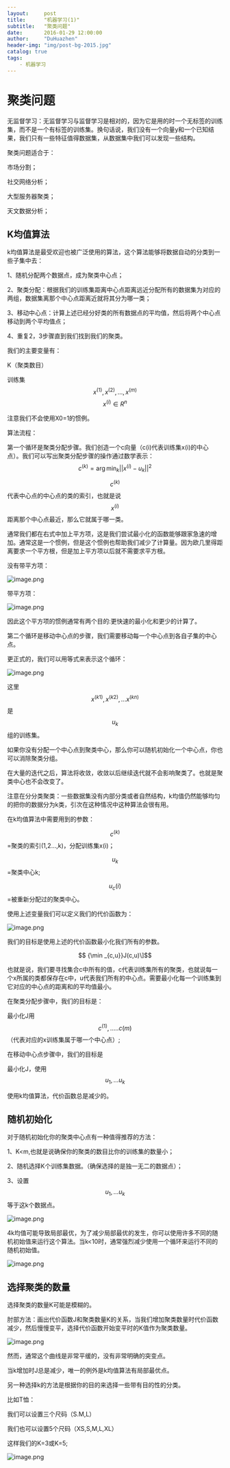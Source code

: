 ```yaml
---
layout:     post
title:      "机器学习(1)"
subtitle:   "聚类问题"
date:       2016-01-29 12:00:00
author:     "DuHuazhen"
header-img: "img/post-bg-2015.jpg"
catalog: true
tags:
    - 机器学习
---
```


<script type="text/javascript" async src="//cdn.bootcss.com/mathjax/2.7.0/MathJax.js?config=TeX-AMS-MML_HTMLorMML"></script>
<script type="text/javascript" async src="https://cdnjs.cloudflare.com/ajax/libs/mathjax/2.7.1/MathJax.js?config=TeX-MML-AM_CHTML"></script>
# 聚类问题

无监督学习：无监督学习与监督学习是相对的，因为它是用的时一个无标签的训练集，而不是一个有标签的训练集。换句话说，我们没有一个向量y和一个已知结果，我们只有一些特征值得数据集，从数据集中我们可以发现一些结构。

聚类问题适合于：

市场分割；

社交网络分析；

大型服务器聚类；

天文数据分析；

## K均值算法

k均值算法是最受欢迎也被广泛使用的算法，这个算法能够将数据自动的分类到一些子集中去：

1、随机分配两个数据点，成为聚类中心点；

2、聚类分配：根据我们的训练集距离中心点距离远近分配所有的数据集为对应的两组，数据集离那个中心点距离近就将其分为哪一类；

3、移动中心点：计算上述已经分好类的所有数据点的平均值，然后将两个中心点移动到两个平均值点；

4、重复2，3步骤直到我们找到我们的聚类。

我们的主要变量有：

K（聚类数目）

训练集 $${x^{(1)}},{x^{(2)}},...,{x^{(m)}}$$
$${x^{(i)}} \in {R^n}$$  

注意我们不会使用X0=1的惯例。

算法流程：

第一个循环是聚类分配步骤。我们创造一个c向量（c(i)代表训练集x(i)的中心点）。我们可以写出聚类分配步骤的操作通过数学表示：
$$ {c^{(k)}} = \arg {\min _k}||{x^{(i)}} - {u_k}|{|^2}$$ 

$${c^{(k)}}$$ 代表中心点的中心点的类的索引，也就是说$${x^{(i)}}$$ 距离那个中心点最近，那么它就属于哪一类。

通常我们都在右式中加上平方项，这是我们尝试最小化的函数能够跟家急速的增加。通常这是一个惯例，但是这个惯例也帮助我们减少了计算量。因为欧几里得距离要求一个平方根，但是加上平方项以后就不需要求平方根。

没有带平方项：

![image.png](https://upload-images.jianshu.io/upload_images/11573595-4a7efe281e1167b4.png?imageMogr2/auto-orient/strip%7CimageView2/2/w/1240)

带平方项：

![image.png](https://upload-images.jianshu.io/upload_images/11573595-7f73a3119883da8c.png?imageMogr2/auto-orient/strip%7CimageView2/2/w/1240)

因此这个平方项的惯例通常有两个目的:更快速的最小化和更少的计算了。

第二个循环是移动中心点的步骤，我们需要移动每一个中心点到各自子集的中心点。

更正式的，我们可以用等式来表示这个循环：

![image.png](https://upload-images.jianshu.io/upload_images/11573595-b4d9c42520f96fba.png?imageMogr2/auto-orient/strip%7CimageView2/2/w/1240)

这里$${x^{(k1)}},{x^{(k2)}},...{x^{(kn)}}$$  是$${u_k}$$  组的训练集。

如果你没有分配一个中心点到聚类中心，那么你可以随机初始化一个中心点，你也可以消除聚类分组。

在大量的迭代之后，算法将收敛，收敛以后继续迭代就不会影响聚类了。也就是聚类中心也不会改变了。

注意在分分类聚类：一些数据集没有内部分类或者自然结构，k均值仍然能够均匀的把你的数据分为k类，引次在这种情况中这种算法会很有用。

在k均值算法中需要用到的参数：

$${c^{(k)}}$$  =聚类的索引(1,2...,k)，分配训练集x(i)；

$${u_k}$$ =聚类中心k;

$${u_c}(i)$$  =被重新分配过的聚类中心。

使用上述变量我们可以定义我们的代价函数为：


![image.png](https://upload-images.jianshu.io/upload_images/11573595-69c76e9030a5c066.png?imageMogr2/auto-orient/strip%7CimageView2/2/w/1240)

我们的目标是使用上述的代价函数最小化我们所有的参数。

$$ {\min _{c,u}}J(c,u)\]$$

也就是说，我们要寻找集合c中所有的值，c代表训练集所有的聚类，也就说每一个x所属的类都保存在c中，u代表我们所有的中心点。需要最小化每一个训练集到它对应的中心点的距离和的平均值最小。

在聚类分配步骤中，我们的目标是：

最小化J用$${c^{(1)}},.....c(m)$$ （代表对应的x训练集属于哪一个中心点）;

在移动中心点步骤中，我们的目标是

最小化J，使用$${u_1},...{u_k}$$

使用k均值算法，代价函数总是减少的。

## 随机初始化

对于随机初始化你的聚类中心点有一种值得推荐的方法：

1、K<m,也就是说确保你的聚类的数目比你的训练集的数量小；

2、随机选择K个训练集数据。（确保选择的是独一无二的数据点）；

3、设置$${u_1},...{u_k}$$ 等于这k个数据点。

 ![image.png](https://upload-images.jianshu.io/upload_images/11573595-69c76e9030a5c066.png?imageMogr2/auto-orient/strip%7CimageView2/2/w/1240)

4k均值可能导致局部最优，为了减少局部最优的发生，你可以使用许多不同的随机初始值来运行这个算法。当k<10时，通常强烈减少使用一个循环来运行不同的随机初始值。


![image.png](https://upload-images.jianshu.io/upload_images/11573595-b7e1dbf1f8ecc2ed.png?imageMogr2/auto-orient/strip%7CimageView2/2/w/1240)

## 选择聚类的数量

选择聚类的数量K可能是模糊的。

肘部方法：画出代价函数J和聚类数量K的关系，当我们增加聚类数量时代价函数减少，然后慢慢变平，选择代价函数开始变平时的K值作为聚类数量。



![image.png](https://upload-images.jianshu.io/upload_images/11573595-b7e1dbf1f8ecc2ed.png?imageMogr2/auto-orient/strip%7CimageView2/2/w/1240)

然而，通常这个曲线是非常平缓的，没有非常明确的突变点。

当k增加时J总是减少，唯一的例外是k均值算法有局部最优点。

另一种选择k的方法是根据你的目的来选择一些带有目的性的分类。

比如T恤：

我们可以设置三个尺码（S.M,L）

我们也可以设置5个尺码（XS,S,M,L,XL）

这样我们的K=3或K=5;

![image.png](https://upload-images.jianshu.io/upload_images/11573595-fba7e26f12082999.png?imageMogr2/auto-orient/strip%7CimageView2/2/w/1240)



